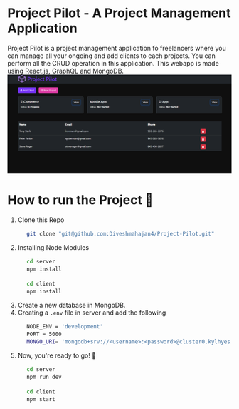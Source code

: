 # Project Pilot - A Project Management Application

Project Pilot is a project management application fo freelancers where you can manage all your ongoing and add clients to each projects.
You can perform all the CRUD operation in this application. This webapp is made using React.js, GraphQL and MongoDB.
<br/>
<img src="./temp/page1.png" alt="page1" />
<br/>

# How to run the Project 🚀

1. Clone this Repo

```bash
      git clone "git@github.com:Diveshmahajan4/Project-Pilot.git"
```

2. Installing Node Modules

```bash
      cd server
      npm install

      cd client
      npm install
```

3. Create a new database in MongoDB.
4. Creating a `.env` file in server and add the following

```bash
      NODE_ENV = 'development'
      PORT = 5000
      MONGO_URI= 'mongodb+srv://<username>:<password>@cluster0.kylhyes.mongodb.net/mgmt_db?retryWrites=true&w=majority'
```

5. Now, you're ready to go! 🚀

```bash
      cd server
      npm run dev

      cd client
      npm start
```
